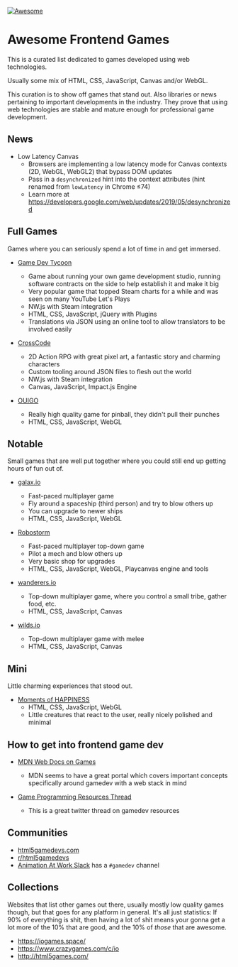 [![Awesome](https://awesome.re/badge.svg)](https://awesome.re)

# Awesome Frontend Games

This is a curated list dedicated to games developed using web technologies.

Usually some mix of HTML, CSS, JavaScript, Canvas and/or WebGL.


This curation is to show off games that stand out. Also libraries or news pertaining to important developments in the industry.
They prove that using web technologies are stable and mature enough for professional game development.


## News

- Low Latency Canvas
	* Browsers are implementing a low latency mode for Canvas contexts (2D, WebGL, WebGL2) that bypass DOM updates
	* Pass in a `desynchronized` hint into the context attributes (hint renamed from `lowLatency` in Chrome ≤74)
	* Learn more at https://developers.google.com/web/updates/2019/05/desynchronized


## Full Games

Games where you can seriously spend a lot of time in and get immersed.

- [Game Dev Tycoon](http://www.greenheartgames.com/app/game-dev-tycoon/)
	* Game about running your own game development studio, running software contracts on the side to help establish it and make it big 
	* Very popular game that topped Steam charts for a while and was seen on many YouTube Let's Plays
	* NW.js with Steam integration
	* HTML, CSS, JavaScript, jQuery with Plugins
	* Translations via JSON using an online tool to allow translators to be involved easily

- [CrossCode](http://www.cross-code.com/)
	* 2D Action RPG with great pixel art, a fantastic story and charming characters
	* Custom tooling around JSON files to flesh out the world
	* NW.js with Steam integration
	* Canvas, JavaScript, Impact.js Engine

- [OUIGO](http://letsplay.ouigo.com/)
	* Really high quality game for pinball, they didn't pull their punches
	* HTML, CSS, JavaScript, WebGL



## Notable

Small games that are well put together where you could still end up getting hours of fun out of.

- [galax.io](https://galax.io/)
	* Fast-paced multiplayer game
	* Fly around a spaceship (third person) and try to blow others up
	* You can upgrade to newer ships
	* HTML, CSS, JavaScript, WebGL

- [Robostorm](https://robostorm.io/)
	* Fast-paced multiplayer top-down game
	* Pilot a mech and blow others up
	* Very basic shop for upgrades 
	* HTML, CSS, JavaScript, WebGL, Playcanvas engine and tools

- [wanderers.io](https://wanderers.io/)
	* Top-down multiplayer game, where you control a small tribe, gather food, etc.
	* HTML, CSS, JavaScript, Canvas

- [wilds.io](http://wilds.io/)
	* Top-down multiplayer game with melee
	* HTML, CSS, JavaScript, Canvas


## Mini

Little charming experiences that stood out.

- [Moments of HAPPINESS](https://moments.epic.net/)
	* HTML, CSS, JavaScript, WebGL
	* Little creatures that react to the user, really nicely polished and minimal



## How to get into frontend game dev

- [MDN Web Docs on Games](https://developer.mozilla.org/en-US/docs/Games)
	* MDN seems to have a great portal which covers important concepts specifically around gamedev with a web stack in mind

- [Game Programming Resources Thread](https://twitter.com/amzeratul/status/946768612404187136)
	* This is a great twitter thread on gamedev resources



## Communities

- [html5gamedevs.com](http://www.html5gamedevs.com/)
- [r/html5gamedevs](https://www.reddit.com/r/html5gamedevs/)
- [Animation At Work Slack](http://slack.animationatwork.com) has a `#gamedev` channel



## Collections

Websites that list other games out there, usually mostly low quality games though, but that goes for any platform in general. It's all just statistics: If 90% of everything is shit, then having a lot of shit means your gonna get a lot more of the 10% that are good, and the 10% of _those_ that are awesome.

- https://iogames.space/
- https://www.crazygames.com/c/io
- http://html5games.com/
